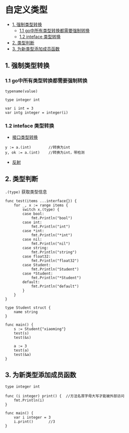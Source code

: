 # 自定义类型

- [1. 强制类型转换](#1-强制类型转换)
  - [1.1 go中所有类型转换都需要强制转换](#11-go中所有类型转换都需要强制转换)
  - [1.2 inteface 类型转换](#12-inteface-类型转换)
- [2. 类型判断](#2-类型判断)
- [3. 为新类型添加成员函数](#3-为新类型添加成员函数)

## 1. 强制类型转换

### 1.1 go中所有类型转换都需要强制转换

```golang
typename(value)
```

```golang
type integer int

var i int = 3
var intg integer = integer(i)
```

### 1.2 inteface 类型转换

- [接口类型转换](golang.interface.md#2-空接口及与普通类型的转换)

```golang
y := a.(int)        //转换为int
y, ok := a.(int)    //转换为int，带检测
```

- [反射](golang.reflect.md)

## 2. 类型判断

`.(type)` 获取类型信息

```golang
func test(items ...interface{}) {
    for _, x := range items {
        switch x.(type) {
        case bool:
            fmt.Println("bool")
        case int:
            fmt.Println("int")
        case *int:
            fmt.Println("*int")
        case nil:
            fmt.Println("nil")
        case string:
            fmt.Println("string")
        case float32:
            fmt.Println("float32")
        case Student:
            fmt.Println("Student")
        case *Student:
            fmt.Println("*Student")
        default:
            fmt.Println("default")
        }
    }
}

type Student struct {
    name string
}

func main() {
    s := Student{"xiaoming"}
    test(s)
    test(&s)

    a := 3
    test(a)
    test(&a)
}
```

## 3. 为新类型添加成员函数

```golang
type integer int

func (i integer) print() {  //方法名首字母大写才能被外部访问
    fmt.Println(i)
}

func main() {
    var i integer = 3
    i.print()       //3
}
```
